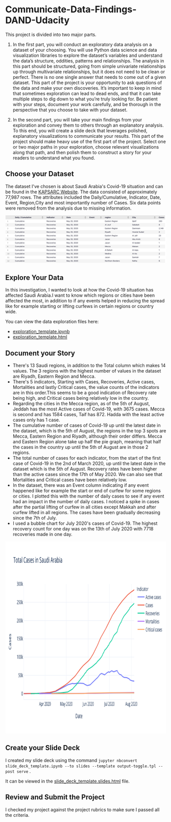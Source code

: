 # Communicate-Data-Findings-DAND-Udacity

This project is divided into two major parts.

1. In the first part, you will conduct an exploratory data analysis on a dataset of your choosing. You will use Python data science and data visualization libraries to explore the dataset’s variables and understand the data’s structure, oddities, patterns and relationships. The analysis in this part should be structured, going from simple univariate relationships up through multivariate relationships, but it does not need to be clean or perfect. There is no one single answer that needs to come out of a given dataset. This part of the project is your opportunity to ask questions of the data and make your own discoveries. It’s important to keep in mind that sometimes exploration can lead to dead ends, and that it can take multiple steps to dig down to what you’re truly looking for. Be patient with your steps, document your work carefully, and be thorough in the perspective that you choose to take with your dataset.

2. In the second part, you will take your main findings from your exploration and convey them to others through an explanatory analysis. To this end, you will create a slide deck that leverages polished, explanatory visualizations to communicate your results. This part of the project should make heavy use of the first part of the project. Select one or two major paths in your exploration, choose relevant visualizations along that path, and then polish them to construct a story for your readers to understand what you found.

## Choose your Dataset
The dataset I've chosen is about Saudi Arabia's Covid-19 situation and can be found in the [KAPSARC Website](https://datasource.kapsarc.org/explore/dataset/saudi-arabia-coronavirus-disease-covid-19-situation/export/?sort=-daily_accumulative&disjunctive.daily_cumulative&disjunctive.daily_accumulative=&dataChart=%3D&disjunctive.indicator&disjunctive.event&disjunctive.city&disjunctive.region). The data consisted of approximately 77,987 rows. The attributes included the Daily/Cumulative, Indicator, Date, Event, Region,City and most importantly number of Cases. Six data points were removed from the analysis due to missing information.

![Covid-19 Dataset](dataset.png)

## Explore Your Data
In this investigation, I wanted to look at how the Covid-19 situation has affected Saudi Arabia.I want to know which regions or cities have been affected the most, in addition to if any events helped in reducing the spread like for example starting or lifting curfews in certain regions or country wide.

You can view the data exploration files here:
- [exploration_template.ipynb](exploration_template.ipynb)
- [exploration_template.html](exploration_template.html)

## Document your Story

- There's 13 Saudi regions, in addition to the Total column which makes 14 values. The 3 regions with the highest number of values in the dataset are Riyadh, Eastern Region and Mecca. 
- There's 5 indicators, Starting with Cases, Recoveries, Active cases, Mortalities and lastly Critical cases, the value counts of the indicators are in this order.This seems to be a good indication of Recovery rate being high, and Critical cases being relatively low in the country.
- Regarding the cities in the Mecca region, as of the 5th of August, Jeddah has the most Active cases of Covid-19, with 3675 cases. Mecca is second and has 1584 cases, Taif has 872. Hadda with the least active cases only has 1 case.
- The cumulative number of cases of Covid-19 up until the latest date in the dataset, which is the 5th of August, the regions in the top 3 spots are Mecca, Eastern Region and Riyadh, although their order differs. Mecca and Eastern Region alone take up half the pie graph, meaning that half the cases in the country up until the 5th of August are in those 2 regions.
- The total number of cases for each indicator, from the start of the first case of Covid-19 in the 2nd of March 2020, up until the latest date in the dataset which is the 5th of August. Recovery rates have been higher than the active cases since the 17th of May 2020. We can also see that Mortalities and Critical cases have been relatively low. 
- In the dataset, there was an Event column indicating if any event happened like for example the start or end of curfew for some regions or cities. I plotted this with the number of daily cases to see if any event had an impact in the number of daily cases. I noticed a spike in cases after the partial lifting of curfew in all cities except Makkah and after curfew lifted in all regions. The cases have been gradually decreasing since the 7th of July.
- I used a bubble chart for July 2020's cases of Covid-19. The highest recovery count for one day was on the 13th of July 2020 with 7718 recoveries made in one day.


<img src="plot.png" width="1700" height="600" />

## Create your Slide Deck
I created my slide deck using the command `jupyter nbconvert slide_deck_template.ipynb --to slides --template output-toggle.tpl
--post serve` .

It can be viewed in the [slide_deck_template.slides.html](slide_deck_template.slides.html) file.

## Review and Submit the Project
I checked my project against the project rubrics to make sure I passed all the criteria.

